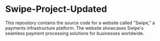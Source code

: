 # Swipe-Project-Updated
This repository contains the source code for a website called "Swipe," a payments infrastructure platform. The website showcases Swipe's seamless payment processing solutions for businesses worldwide.
